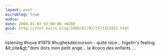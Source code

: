 ```yaml
---
layout: post
microblog: true
audio: 
date: 2008-01-07 02:00:00 +0200
guid: http://xtof.micro.blog/2008/01/07/t573352852.html
---
```

listening #nova #1979 #hughesdecourson - quite nice... higelin's feeling. &amp;lt;cite&amp;gt;"dors dors mon petit ange... la #coco des enfants  ...
